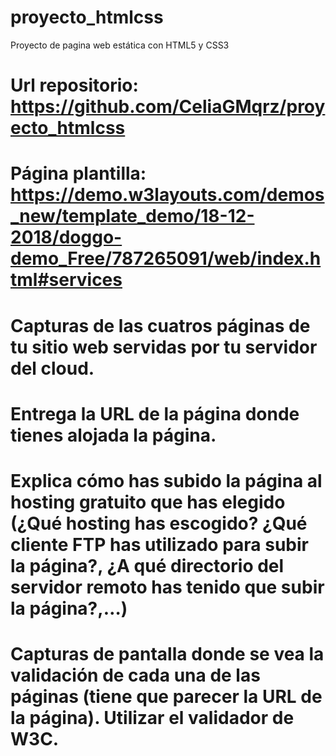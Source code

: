 # proyecto_htmlcss
Proyecto de pagina web estática con HTML5 y CSS3

# Url repositorio: https://github.com/CeliaGMqrz/proyecto_htmlcss
# Página plantilla: https://demo.w3layouts.com/demos_new/template_demo/18-12-2018/doggo-demo_Free/787265091/web/index.html#services
# Capturas de las cuatros páginas de tu sitio web servidas por tu servidor del cloud.
# Entrega la URL de la página donde tienes alojada la página.
# Explica cómo has subido la página al hosting gratuito que has elegido (¿Qué hosting has escogido? ¿Qué cliente FTP has utilizado para subir la página?, ¿A qué directorio del servidor remoto has tenido que subir la página?,…)
# Capturas de pantalla donde se vea la validación de cada una de las páginas (tiene que parecer la URL de la página). Utilizar el validador de W3C.